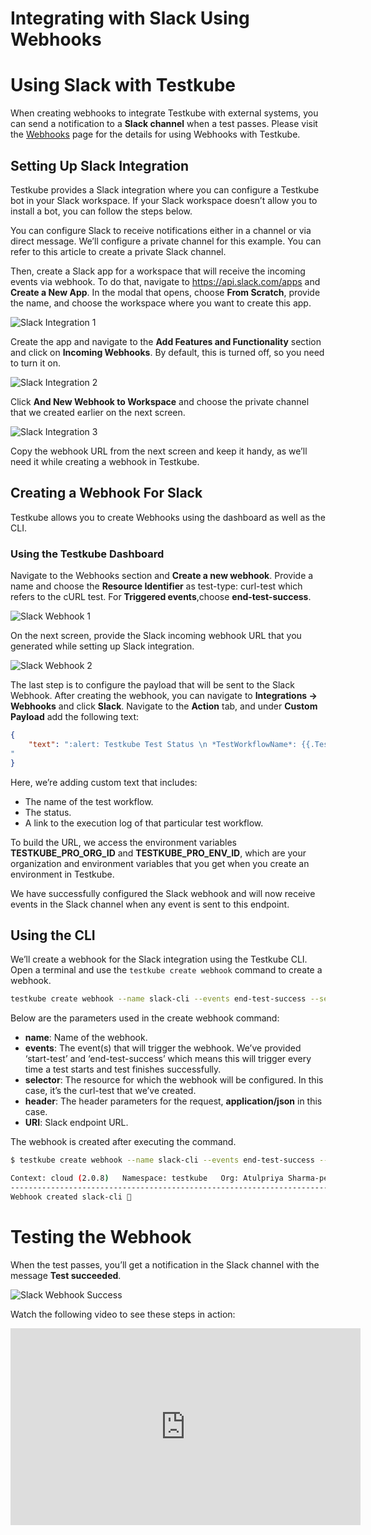 # Integrating with Slack Using Webhooks

# Using Slack with Testkube

When creating webhooks to integrate Testkube with external systems, you can send a notification to a **Slack channel** when a test passes. Please visit the [Webhooks](..//articles/webhooks.mdx) page for the details for using Webhooks with Testkube.

## Setting Up Slack Integration

Testkube provides a Slack integration where you can configure a Testkube bot in your Slack workspace. If your Slack workspace doesn’t allow you to install a bot, you can follow the steps below.

You can configure Slack to receive notifications either in a channel or via direct message. We’ll configure a private channel for this example. You can refer to this article to create a private Slack channel.

Then, create a Slack app for a workspace that will receive the incoming events via webhook. To do that, navigate to https://api.slack.com/apps and **Create a New App**. In the modal that opens, choose **From Scratch**, provide the name, and choose the workspace where you want to create this app.

![Slack Integration 1](../img/slack-integration-1.png)

Create the app and navigate to the **Add Features and Functionality** section and click on **Incoming Webhooks**. By default, this is turned off, so you need to turn it on.

![Slack Integration 2](../img/slack-integration-2.png)

Click **And New Webhook to Workspace** and choose the private channel that we created earlier on the next screen.

![Slack Integration 3](../img/slack-integration-3.png)

Copy the webhook URL from the next screen and keep it handy, as we’ll need it while creating a webhook in Testkube.


## Creating a Webhook For Slack

Testkube allows you to create Webhooks using the dashboard as well as the CLI. 

### Using the Testkube Dashboard

Navigate to the Webhooks section and **Create a new webhook**. Provide a name and choose the **Resource Identifier** as test-type: curl-test which refers to the cURL test. For **Triggered events**,choose **end-test-success**.

![Slack Webhook 1](../img/slack-webhook-1.png)

On the next screen, provide the Slack incoming webhook URL that you generated while setting up Slack integration.

![Slack Webhook 2](../img/slack-webhook-2.png)

The last step is to configure the payload that will be sent to the Slack Webhook. After creating the webhook, you can navigate to **Integrations -> Webhooks** and click **Slack**. Navigate to the **Action** tab, and under **Custom Payload** add the following text:

```json
{
	"text": ":alert: Testkube Test Status \n *TestWorkflowName*: {{.TestWorkflowExecution.Name}} \n *Status*: {{ .Type_ }} \n *Logs*: https://app.testkube.io/organization/{{ index .Envs "TESTKUBE_PRO_ORG_ID" }}/environment/{{ index .Envs "TESTKUBE_PRO_ENV_ID" }}/dashboard/test-workflows/{{ .TestWorkflowExecution.Workflow.Name }}/executions/{{ .TestWorkflowExecution.Id }}
"
}
```
Here, we’re adding custom text that includes:

- The name of the test workflow.
- The status.
- A link to the execution log of that particular test workflow. 

To build the URL, we access the environment variables **TESTKUBE_PRO_ORG_ID** and **TESTKUBE_PRO_ENV_ID**, which are your organization and environment variables that you get when you create an environment in Testkube.

We have successfully configured the Slack webhook and will now receive events in the Slack channel when any event is sent to this endpoint.

## Using the CLI

We’ll create a webhook for the Slack integration using the Testkube CLI. Open a terminal and use the `testkube create webhook` command to create a webhook.

```sh
testkube create webhook --name slack-cli --events end-test-success --selector test-type=curl-test --header Content-Type=application/json --uri  https://hooks.slack.com/services/ABCDEFGHJKL/MNOPQRSTUVW
```

Below are the parameters used in the create webhook command:

- **name**: Name of the webhook.
- **events**: The event(s) that will trigger the webhook. We’ve provided ‘start-test’ and ‘end-test-success’ which means this will trigger every time a test starts and test finishes successfully.
- **selector**: The resource for which the webhook will be configured. In this case, it’s the curl-test that we’ve created.
- **header**: The header parameters for the request, **application/json** in this case.
- **URI**: Slack endpoint URL.

The webhook is created after executing the command.

```sh
$ testkube create webhook --name slack-cli --events end-test-success --selector test-type=curl-test --header Content-Type=application/json --uri  https://hooks.slack.com/services/ABCDEFGHJKL/MNOPQRSTUVW

Context: cloud (2.0.8)   Namespace: testkube   Org: Atulpriya Sharma-personal-org   Env: local-kind
---------------------------------------------------------------------------------------------------
Webhook created slack-cli 🥇

```


# Testing the Webhook

When the test passes, you’ll get a notification in the Slack channel with the message **Test succeeded**.

![Slack Webhook Success](../img/slack-webhook-success.png)

Watch the following video to see these steps in action:

<iframe width="560" height="315" src="https://www.youtube.com/embed/MSyZNGDsnLE" title="Configure Slack webhooks for Kubernetes Tests Notifications" frameborder="0" allow="accelerometer; autoplay; clipboard-write; encrypted-media; gyroscope; picture-in-picture; web-share" referrerpolicy="strict-origin-when-cross-origin" allowfullscreen></iframe>

